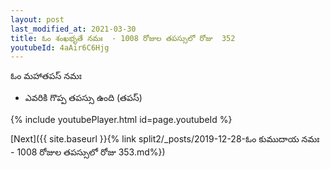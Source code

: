 ```yaml
---
layout: post
last_modified_at: 2021-03-30
title: ఓం శంఖభృతే నమః  - 1008 రోజుల తపస్సులో రోజు  352
youtubeId: 4aAir6C6Hjg
---
```

 
 
 ఓం మహాతపస్ నమః  
 
 -  ఎవరికి గొప్ప తపస్సు ఉంది (తపస్) 
 
  
 
  
 
 
 
 
 
 


{% include youtubePlayer.html id=page.youtubeId %}
 
[Next]({{ site.baseurl }}{% link  split2/_posts/2019-12-28-ఓం కుముదాయ నమః  - 1008 రోజుల తపస్సులో రోజు  353.md%})
 
